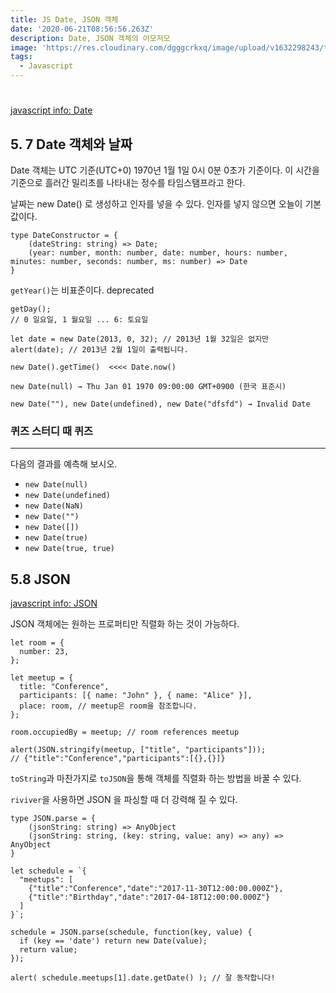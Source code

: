 ```yaml
---
title: JS Date, JSON 객체
date: '2020-06-21T08:56:56.263Z'
description: Date, JSON 객체의 이모저모
image: 'https://res.cloudinary.com/dgggcrkxq/image/upload/v1632298243/tlog/cover/_____JS_1_jbq8ea.png'
tags:
  - Javascript
---
```


#

[javascript info: Date](https://ko.javascript.info/date)

## 5. 7 Date 객체와 날짜

Date 객체는 UTC 기준(UTC+0) 1970년 1월 1일 0시 0분 0초가 기준이다. 이 시간을 기준으로 흘러간 밀리초를 나타내는 정수를 타임스탬프라고 한다.

날짜는 new Date() 로 생성하고 인자를 넣을 수 있다. 인자를 넣지 않으면 오늘이 기본 값이다.

```tsx
type DateConstructor = {
	(dateString: string) => Date;
	(year: number, month: number, date: number, hours: number, minutes: number, seconds: number, ms: number) => Date
}
```

`getYear()`는 비표준이다. deprecated

```tsx
getDay();
// 0 일요일, 1 월요일 ... 6: 토요일
```

```tsx
let date = new Date(2013, 0, 32); // 2013년 1월 32일은 없지만
alert(date); // 2013년 2월 1일이 출력됩니다.
```

```tsx
new Date().getTime()  <<<< Date.now()
```

```tsx
new Date(null) → Thu Jan 01 1970 09:00:00 GMT+0900 (한국 표준시)

new Date(""), new Date(undefined), new Date("dfsfd") → Invalid Date
```

### 퀴즈 스터디 때 퀴즈

---

다음의 결과를 예측해 보시오.

- `new Date(null)`
- `new Date(undefined)`
- `new Date(NaN)`
- `new Date("")`
- `new Date([])`
- `new Date(true)`
- `new Date(true, true)`

## 5.8 JSON

[javascript info: JSON](https://ko.javascript.info/json)

JSON 객체에는 원하는 프로퍼티만 직렬화 하는 것이 가능하다.

```tsx
let room = {
  number: 23,
};

let meetup = {
  title: "Conference",
  participants: [{ name: "John" }, { name: "Alice" }],
  place: room, // meetup은 room을 참조합니다.
};

room.occupiedBy = meetup; // room references meetup

alert(JSON.stringify(meetup, ["title", "participants"]));
// {"title":"Conference","participants":[{},{}]}
```

`toString`과 마찬가지로 `toJSON`을 통해 객체를 직렬화 하는 방법을 바꿀 수 있다.

`riviver`을 사용하면 JSON 을 파싱할 때 더 강력해 질 수 있다.

```tsx
type JSON.parse = {
	(jsonString: string) => AnyObject
	(jsonString: string, (key: string, value: any) => any) => AnyObject
}

let schedule = `{
  "meetups": [
    {"title":"Conference","date":"2017-11-30T12:00:00.000Z"},
    {"title":"Birthday","date":"2017-04-18T12:00:00.000Z"}
  ]
}`;

schedule = JSON.parse(schedule, function(key, value) {
  if (key == 'date') return new Date(value);
  return value;
});

alert( schedule.meetups[1].date.getDate() ); // 잘 동작합니다!
```
